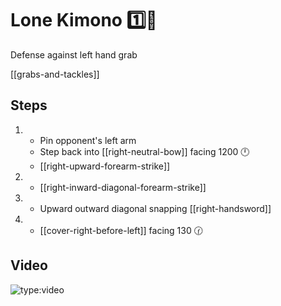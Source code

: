 # Lone Kimono 1️⃣👘

Defense against left hand grab

[[grabs-and-tackles]]

## Steps

1. - Pin opponent's left arm
   - Step back into [[right-neutral-bow]] facing 1200 🕛
   - [[right-upward-forearm-strike]]
2. - [[right-inward-diagonal-forearm-strike]]
3. - Upward outward diagonal snapping [[right-handsword]]
4. - [[cover-right-before-left]] facing 130 🕜

## Video

![type:video](https://www.youtube.com/embed/IXZ6kr4VHQw?start=123&end=138)
